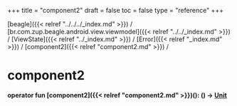 +++
title = "component2"
draft = false
toc = false
type = "reference"
+++

[beagle]({{< relref "../../../_index.md" >}}) / [br.com.zup.beagle.android.view.viewmodel]({{< relref "../../_index.md" >}}) / [ViewState]({{< relref "../_index.md" >}}) / [Error]({{< relref "_index.md" >}}) / [component2]({{< relref "component2.md" >}}) / 



# component2  
  
<b><b>operator fun [component2]({{< relref "component2.md" >}})(): () -> [Unit](https://kotlinlang.org/api/latest/jvm/stdlib/kotlin/-unit/index.html)</b></b>  



